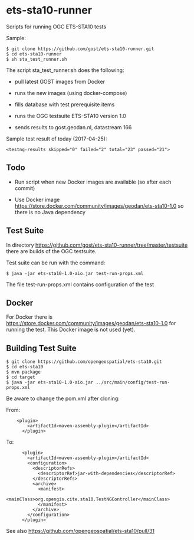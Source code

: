 # ets-sta10-runner

Scripts for running OGC ETS-STA10 tests

Sample:

```
$ git clone https://github.com/gost/ets-sta10-runner.git
$ cd ets-sta10-runner
$ sh sta_test_runner.sh
```

The script sta_test_runner.sh does the following:

- pull latest GOST images from Docker

- runs the new images (using docker-compose)

- fills database with test prerequisite items

- runs the OGC testsuite ETS-STA10 version 1.0

- sends results to gost.geodan.nl, datastream 166

Sample test result of today (2017-04-25):
```
<testng-results skipped="0" failed="2" total="23" passed="21">
```

## Todo

- Run script when new Docker images are available (so after each commit)

- Use Docker image https://store.docker.com/community/images/geodan/ets-sta10-1.0 so there is no Java dependency

## Test Suite

In directory https://github.com/gost/ets-sta10-runner/tree/master/testsuite there are builds of the OGC testsuite.

Test suite can be run with the command:
```
$ java -jar ets-sta10-1.0-aio.jar test-run-props.xml
```

The file test-run-props.xml contains configuration of the test

## Docker

For Docker there is https://store.docker.com/community/images/geodan/ets-sta10-1.0 for running the test. This Docker image is not used (yet).

## Building Test Suite

```
$ git clone https://github.com/opengeospatial/ets-sta10.git
$ cd ets-sta10
$ mvn package 
$ cd target
$ java -jar ets-sta10-1.0-aio.jar ../src/main/config/test-run-props.xml
```

Be aware to change the pom.xml after cloning:

From:

```
    <plugin>
        <artifactId>maven-assembly-plugin</artifactId>
      </plugin>
```

To: 

```
      <plugin>
        <artifactId>maven-assembly-plugin</artifactId>
        <configuration>
          <descriptorRefs>
            <descriptorRef>jar-with-dependencies</descriptorRef>
          </descriptorRefs>
          <archive>
            <manifest>
              <mainClass>org.opengis.cite.sta10.TestNGController</mainClass>
            </manifest>
          </archive>
        </configuration>
      </plugin>
 ```
 
 See also https://github.com/opengeospatial/ets-sta10/pull/31  
